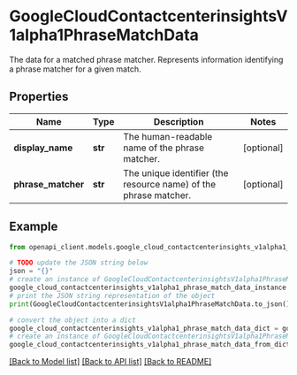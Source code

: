 # GoogleCloudContactcenterinsightsV1alpha1PhraseMatchData

The data for a matched phrase matcher. Represents information identifying a phrase matcher for a given match.

## Properties

Name | Type | Description | Notes
------------ | ------------- | ------------- | -------------
**display_name** | **str** | The human-readable name of the phrase matcher. | [optional] 
**phrase_matcher** | **str** | The unique identifier (the resource name) of the phrase matcher. | [optional] 

## Example

```python
from openapi_client.models.google_cloud_contactcenterinsights_v1alpha1_phrase_match_data import GoogleCloudContactcenterinsightsV1alpha1PhraseMatchData

# TODO update the JSON string below
json = "{}"
# create an instance of GoogleCloudContactcenterinsightsV1alpha1PhraseMatchData from a JSON string
google_cloud_contactcenterinsights_v1alpha1_phrase_match_data_instance = GoogleCloudContactcenterinsightsV1alpha1PhraseMatchData.from_json(json)
# print the JSON string representation of the object
print(GoogleCloudContactcenterinsightsV1alpha1PhraseMatchData.to_json())

# convert the object into a dict
google_cloud_contactcenterinsights_v1alpha1_phrase_match_data_dict = google_cloud_contactcenterinsights_v1alpha1_phrase_match_data_instance.to_dict()
# create an instance of GoogleCloudContactcenterinsightsV1alpha1PhraseMatchData from a dict
google_cloud_contactcenterinsights_v1alpha1_phrase_match_data_from_dict = GoogleCloudContactcenterinsightsV1alpha1PhraseMatchData.from_dict(google_cloud_contactcenterinsights_v1alpha1_phrase_match_data_dict)
```
[[Back to Model list]](../README.md#documentation-for-models) [[Back to API list]](../README.md#documentation-for-api-endpoints) [[Back to README]](../README.md)


